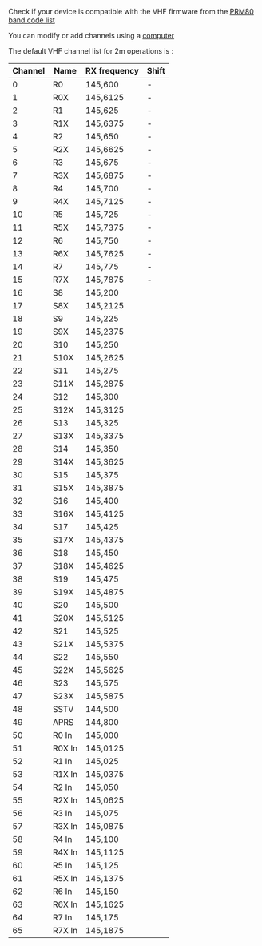Check if your device is compatible with the VHF firmware from the [PRM80 band code list](PRM80_bands.md)

You can modify or add channels using a [computer](Computer_control.md)

The default VHF channel list for 2m operations is :

Channel | Name          | RX frequency | Shift
------- | ------------- | ------------ | -------
 0      |R0             |145,600       |-
 1      |R0X            |145,6125      |-
 2      |R1             |145,625       |-
 3      |R1X            |145,6375      |-
 4      |R2             |145,650       |-
 5      |R2X            |145,6625      |-
 6      |R3             |145,675       |-
 7      |R3X            |145,6875      |-
 8      |R4             |145,700       |-
 9      |R4X            |145,7125      |-
10      |R5             |145,725       |-
11      |R5X            |145,7375      |-
12      |R6             |145,750       |-
13      |R6X            |145,7625      |-
14      |R7             |145,775       |-
15      |R7X            |145,7875      |-
16      |S8             |145,200       |
17      |S8X            |145,2125      |
18      |S9             |145,225       |
19      |S9X            |145,2375      |
20      |S10            |145,250       |
21      |S10X           |145,2625      |
22      |S11            |145,275       |
23      |S11X           |145,2875      |
24      |S12            |145,300       |
25      |S12X           |145,3125      |
26      |S13            |145,325       |
27      |S13X           |145,3375      |
28      |S14            |145,350       |
29      |S14X           |145,3625      |
30      |S15            |145,375       |
31      |S15X           |145,3875      |
32      |S16            |145,400       |
33      |S16X           |145,4125      |
34      |S17            |145,425       |
35      |S17X           |145,4375      |
36      |S18            |145,450       |
37      |S18X           |145,4625      |
38      |S19            |145,475       |
39      |S19X           |145,4875      |
40      |S20            |145,500       |
41      |S20X           |145,5125      |
42      |S21            |145,525       |
43      |S21X           |145,5375      |
44      |S22            |145,550       |
45      |S22X           |145,5625      |
46      |S23            |145,575       |
47      |S23X           |145,5875      |
48      |SSTV           |144,500       |
49      |APRS           |144,800       |
50      |R0 In          |145,000       |
51      |R0X In         |145,0125      |
52      |R1 In          |145,025       |
53      |R1X In         |145,0375      |
54      |R2 In          |145,050       |
55      |R2X In         |145,0625      |
56      |R3 In          |145,075       |
57      |R3X In         |145,0875      |
58      |R4 In          |145,100       |
59      |R4X In         |145,1125      |
60      |R5 In          |145,125       |
61      |R5X In         |145,1375      |
62      |R6 In          |145,150       |
63      |R6X In         |145,1625      |
64      |R7 In          |145,175       |
65      |R7X In         |145,1875      |

